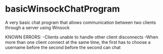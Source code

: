 # basicWinsockChatProgram
A very basic chat program that allows communication between two clients through a server using Winsock

KNOWN ERRORS:
-Clients unable to handle other client disconnects
-When more than one client connect at the same time, the first has to choose a username before the second before the second can chat
